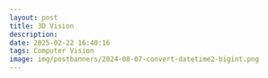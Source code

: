 ```yaml
---
layout: post
title: 3D Vision
description:
date: 2025-02-22 16:40:16
tags: Computer Vision
image: img/postbanners/2024-08-07-convert-datetime2-bigint.png
---
```

